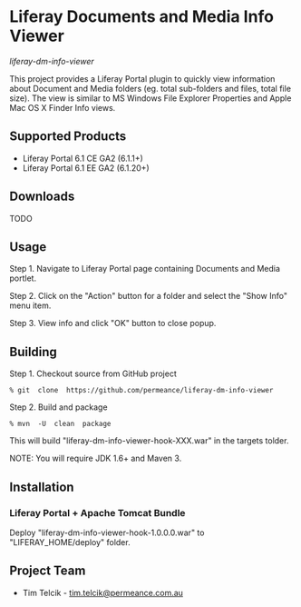 # Liferay Documents and Media Info Viewer

*liferay-dm-info-viewer*

This project provides a Liferay Portal plugin to quickly view information about Document and Media folders (eg. total sub-folders and files, total file size). 
The view is similar to MS Windows File Explorer Properties and Apple Mac OS X Finder Info views.


## Supported Products

* Liferay Portal 6.1 CE GA2 (6.1.1+)
* Liferay Portal 6.1 EE GA2 (6.1.20+)


## Downloads

TODO


## Usage

Step 1. Navigate to Liferay Portal page containing Documents and Media portlet.

Step 2. Click on the "Action" button for a folder and select the "Show Info" menu item.

Step 3. View info and click "OK" button to close popup.


## Building

Step 1. Checkout source from GitHub project

    % git  clone  https://github.com/permeance/liferay-dm-info-viewer

Step 2. Build and package

    % mvn  -U  clean  package

This will build "liferay-dm-info-viewer-hook-XXX.war" in the targets tolder.

NOTE: You will require JDK 1.6+ and Maven 3.


## Installation

### Liferay Portal + Apache Tomcat Bundle

Deploy "liferay-dm-info-viewer-hook-1.0.0.0.war" to "LIFERAY_HOME/deploy" folder.


## Project Team

* Tim Telcik - tim.telcik@permeance.com.au

